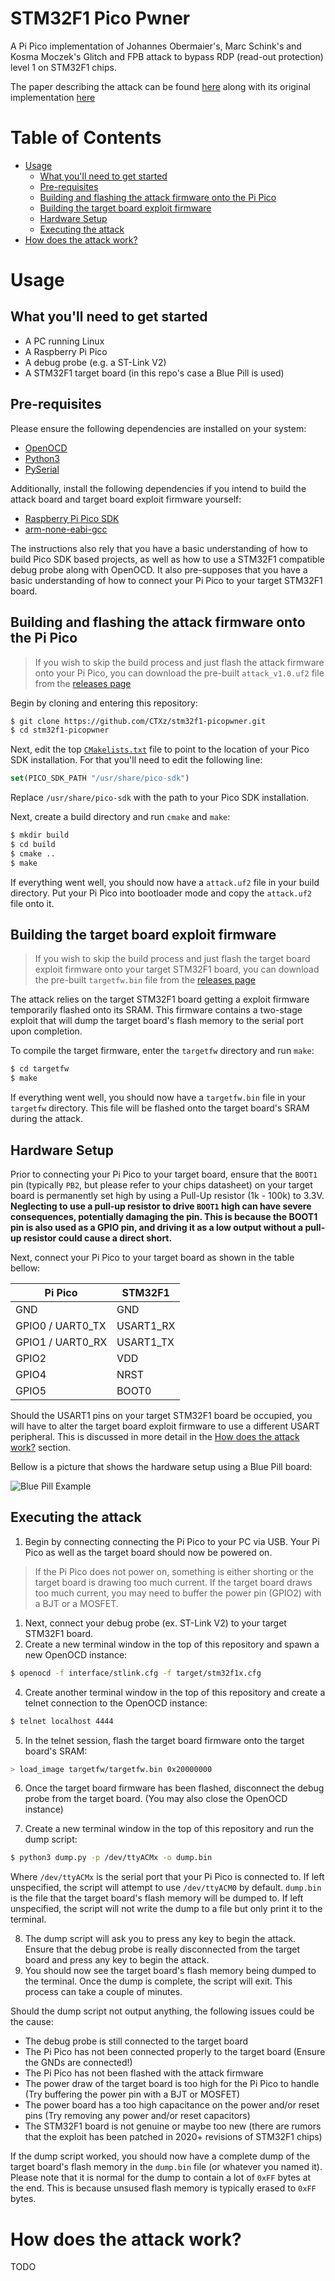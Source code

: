 # STM32F1 Pico Pwner <!-- omit in toc -->

A Pi Pico implementation of Johannes Obermaier's, Marc Schink's and Kosma Moczek's Glitch and FPB attack to bypass RDP (read-out protection) level 1 on STM32F1 chips.

The paper describing the attack can be found [here](https://www.usenix.org/system/files/woot20-paper-obermaier.pdf) along with
its original implementation [here](https://github.com/JohannesObermaier/f103-analysis/tree/master/h3)

# Table of Contents <!-- omit in toc -->

- [Usage](#usage)
  - [What you'll need to get started](#what-youll-need-to-get-started)
  - [Pre-requisites](#pre-requisites)
  - [Building and flashing the attack firmware onto the Pi Pico](#building-and-flashing-the-attack-firmware-onto-the-pi-pico)
  - [Building the target board exploit firmware](#building-the-target-board-exploit-firmware)
  - [Hardware Setup](#hardware-setup)
  - [Executing the attack](#executing-the-attack)
- [How does the attack work?](#how-does-the-attack-work)


# Usage

## What you'll need to get started

- A PC running Linux
- A Raspberry Pi Pico
- A debug probe (e.g. a ST-Link V2)
- A STM32F1 target board (in this repo's case a Blue Pill is used)

## Pre-requisites

Please ensure the following dependencies are installed on your system:

- [OpenOCD](http://openocd.org/)
- [Python3](https://www.python.org/)
- [PySerial](https://pythonhosted.org/pyserial/)

Additionally, install the following dependencies if you intend to build the attack board and target board exploit firmware yourself:

- [Raspberry Pi Pico SDK](https://github.com/raspberrypi/pico-sdk)
- [arm-none-eabi-gcc](https://developer.arm.com/Tools%20and%20Software/GNU%20Toolchain)

The instructions also rely that you have a basic understanding of how to build Pico SDK based projects, as well as how to use a STM32F1 compatible debug probe
along with OpenOCD. It also pre-supposes that you have a basic understanding of how to connect your Pi Pico to your target STM32F1 board. 

## Building and flashing the attack firmware onto the Pi Pico

> If you wish to skip the build process and just flash the attack firmware onto your Pi Pico, you can download the pre-built `attack_v1.0.uf2` file from the [releases page](TODO)

Begin by cloning and entering this repository:

```bash
$ git clone https://github.com/CTXz/stm32f1-picopwner.git
$ cd stm32f1-picopwner
```

Next, edit the top [`CMakelists.txt`](CMakelists.txt) file to point to the location of your Pico SDK installation. For that you'll need to edit the following line:

```cmake
set(PICO_SDK_PATH "/usr/share/pico-sdk")
```

Replace `/usr/share/pico-sdk` with the path to your Pico SDK installation.

Next, create a build directory and run `cmake` and `make`:

```bash
$ mkdir build
$ cd build
$ cmake ..
$ make
```

If everything went well, you should now have a `attack.uf2` file in your build directory. Put your Pi Pico into bootloader mode and copy the `attack.uf2` file onto it.

## Building the target board exploit firmware

> If you wish to skip the build process and just flash the target board exploit firmware onto your target STM32F1 board, you can download the pre-built `targetfw.bin` file from the [releases page](TODO)

The attack relies on the target STM32F1 board getting a exploit firmware temporarily flashed onto its SRAM. This firmware contains a two-stage exploit that will dump the target board's flash memory to the serial port upon completion.

To compile the target firmware, enter the `targetfw` directory and run `make`:

```bash
$ cd targetfw
$ make
```

If everything went well, you should now have a `targetfw.bin` file in your `targetfw` directory. This file will be flashed onto the target board's SRAM during the attack.

## Hardware Setup

Prior to connecting your Pi Pico to your target board, ensure that the `BOOT1` pin (typically `PB2`, but please refer to your chips datasheet) on your target board is permanently set high by using a Pull-Up resistor (1k - 100k) to 3.3V. **Neglecting to use a pull-up resistor to drive `BOOT1` high can have severe consequences, potentially damaging the pin. This is because the BOOT1 pin is also used as a GPIO pin, and driving it as a low output without a pull-up resistor could cause a direct short.**

Next, connect your Pi Pico to your target board as shown in the table bellow:

| Pi Pico          | STM32F1   |
|------------------|-----------|
| GND              | GND       |
| GPIO0 / UART0_TX | USART1_RX |
| GPIO1 / UART0_RX | USART1_TX |
| GPIO2            | VDD       |
| GPIO4            | NRST      |
| GPIO5            | BOOT0     |

Should the USART1 pins on your target STM32F1 board be occupied, you will have to alter the target board exploit firmware to use a different USART peripheral.
This is discussed in more detail in the [How does the attack work?](#how-does-the-attack-work) section.

Bellow is a picture that shows the hardware setup using a Blue Pill board:

![Blue Pill Example](img/BPExample.png)

## Executing the attack

1. Begin by connecting connecting the Pi Pico to your PC via USB. Your Pi Pico as well as the target board should now be powered on.

> If the Pi Pico does not power on, something is either shorting or the target board is drawing too much current. If the target board draws
> too much current, you may need to buffer the power pin (GPIO2) with a BJT or a MOSFET.

1. Next, connect your debug probe (ex. ST-Link V2) to your target STM32F1 board.
2. Create a new terminal window in the top of this repository and spawn a new OpenOCD instance:

```bash
$ openocd -f interface/stlink.cfg -f target/stm32f1x.cfg
```

4. Create another terminal window in the top of this repository and create a telnet connection to the OpenOCD instance:

```bash
$ telnet localhost 4444
```

5. In the telnet session, flash the target board firmware onto the target board's SRAM:

```bash
> load_image targetfw/targetfw.bin 0x20000000
```

6. Once the target board firmware has been flashed, disconnect the debug probe from the target board. (You may also close the OpenOCD instance)

7. Create a new terminal window in the top of this repository and run the dump script:
```bash
$ python3 dump.py -p /dev/ttyACMx -o dump.bin
```

Where `/dev/ttyACMx` is the serial port that your Pi Pico is connected to. If left unspecified, the script will attempt to use `/dev/ttyACM0` by default.
`dump.bin` is the file that the target board's flash memory will be dumped to. If left unspecified, the script will not write the dump to a file but only
print it to the terminal.

8. The dump script will ask you to press any key to begin the attack. Ensure that the debug probe is really disconnected from the target board and press any key to begin the attack.
9. You should now see the target board's flash memory being dumped to the terminal. Once the dump is complete, the script will exit. This process can take a couple of minutes.

Should the dump script not output anything, the following issues could be the cause:
- The debug probe is still connected to the target board
- The Pi Pico has not been connected properly to the target board (Ensure the GNDs are connected!)
- The Pi Pico has not been flashed with the attack firmware
- The power draw of the target board is too high for the Pi Pico to handle (Try buffering the power pin with a BJT or MOSFET)
- The power board has a too high capacitance on the power and/or reset pins (Try removing any power and/or reset capacitors)
- The STM32F1 board is not genuine or maybe too new (there are rumors that the exploit has been patched in 2020+ revisions of STM32F1 chips)

If the dump script worked, you should now have a complete dump of the target board's flash memory in the `dump.bin` file (or whatever you named it).
Please note that it is normal for the dump to contain a lot of `0xFF` bytes at the end. This is because unsused flash memory is typically erased to `0xFF` bytes.

# How does the attack work?

TODO
